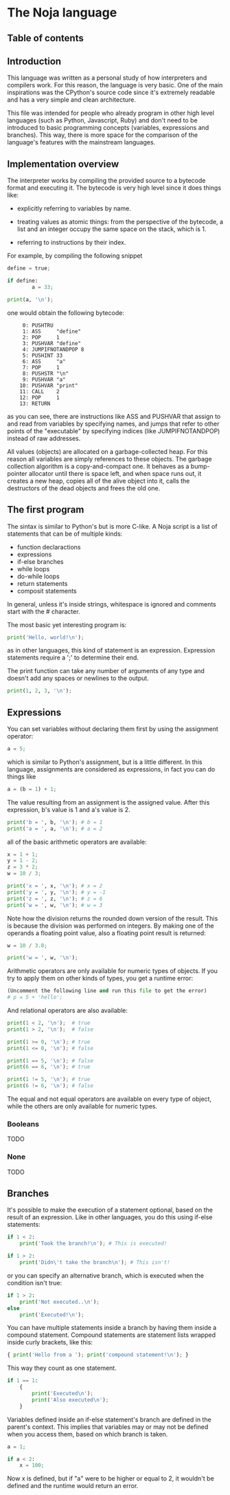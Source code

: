 
# The Noja language

## Table of contents

## Introduction

  This language was written as a personal study of how interpreters
and compilers work. For this reason, the language is very basic.
  One of the main inspirations was the CPython's source code since
it's extremely readable and has a very simple and clean architecture.

  This file was intended for people who already program in other 
high level languages (such as Python, Javascript, Ruby) and don't 
need to be introduced to basic programming concepts (variables, 
expressions and branches). This way, there is more space for the 
comparison of the language's features with the mainstream languages.

## Implementation overview

  The interpreter works by compiling the provided source to a bytecode 
format and executing it. The bytecode is very high level since it
does things like:

  - explicitly referring to variables by name.

  - treating values as atomic things: from the perspective of the 
    bytecode, a list and an integer occupy the same space on the 
    stack, which is 1.

  - referring to instructions by their index.

For example, by compiling the following snippet
```py
define = true;

if define:
        a = 33;

print(a, '\n');
```
one would obtain the following bytecode:
```
	 0: PUSHTRU 
	 1: ASS     "define" 
	 2: POP     1 
	 3: PUSHVAR "define" 
	 4: JUMPIFNOTANDPOP 8 
	 5: PUSHINT 33 
	 6: ASS     "a" 
	 7: POP     1 
	 8: PUSHSTR "\n"
	 9: PUSHVAR "a" 
	10: PUSHVAR "print" 
	11: CALL    2 
	12: POP     1 
	13: RETURN

```
as you can see, there are instructions like ASS and PUSHVAR that
assign to and read from variables by specifying names, and jumps
that refer to other points of the "executable" by specifying indices
(like JUMPIFNOTANDPOP) instead of raw addresses.

  All values (objects) are allocated on a garbage-collected heap. 
For this reason all variables are simply references to these objects.
The garbage collection algorithm is a copy-and-compact one. It 
behaves as a bump-pointer allocator until there is space left, 
and when space runs out, it creates a new heap, copies all of the 
alive object into it, calls the destructors of the dead objects 
and frees the old one.

## The first program

The sintax is similar to Python's but is more C-like. A Noja script 
is a list of statements that can be of multiple kinds:

  - function declaractions
  - expressions
  - if-else branches
  - while loops
  - do-while loops
  - return statements
  - composit statements

In general, unless it's inside strings, whitespace is ignored and 
comments start with the # character. 

The most basic yet interesting program is:
```py
print('Hello, world!\n'); 
```
as in other languages, this kind of statement is an expression.
Expression statements require a ';' to determine their end.

The print function can take any number of arguments of any type
and doesn't add any spaces or newlines to the output. 
```py
print(1, 2, 3, '\n');
```

## Expressions

You can set variables without declaring them first by using the
assignment operator:
```py
a = 5;
```
which is similar to Python's assignment, but is a little different.
In this language, assignments are considered as expressions, in fact 
you can do things like
```py
a = (b = 1) + 1;
```
The value resulting from an assignment is the assigned value.
After this expression, b's value is 1 and a's value is 2. 
```py
print('b = ', b, '\n'); # b = 1
print('a = ', a, '\n'); # a = 2
```
all of the basic arithmetic operators are available:
```py
x = 1 + 1;
y = 1 - 2;
z = 3 * 2;
w = 10 / 3;

print('x = ', x, '\n'); # x = 2
print('y = ', y, '\n'); # y = -1
print('z = ', z, '\n'); # z = 6
print('w = ', w, '\n'); # w = 3
```
Note how the division returns the rounded down version of the result.
This is because the division was performed on integers. By making one
of the operands a floating point value, also a floating point result
is returned:
```py
w = 10 / 3.0;

print('w = ', w, '\n'); 
```
Arithmetic operators are only available for numeric types of objects.
If you try to apply them on other kinds of types, you get a runtime
error:
```py
(Uncomment the following line and run this file to get the error)
# p = 5 + 'hello'; 
```
And relational operators are also available:
```py
print(1 < 2, '\n');  # true
print(1 > 2, '\n');  # false

print(1 >= 0, '\n'); # true
print(1 <= 0, '\n'); # false

print(1 == 5, '\n'); # false
print(6 == 6, '\n'); # true

print(1 != 5, '\n'); # true
print(6 != 6, '\n'); # false
```
The equal and not equal operators are available on every type of object,
while the others are only available for numeric types.

### Booleans
TODO

### None
TODO

## Branches

It's possible to make the execution of a statement optional, based on the
result of an expression. Like in other languages, you do this using if-else
statements:

```py
if 1 < 2:
	print('Took the branch!\n'); # This is executed!

if 1 > 2:
	print('Didn\'t take the branch\n'); # This isn't!
```
or you can specify an alternative branch, which is executed when the 
condition isn't true:
```py
if 1 > 2:
	print('Not executed..\n');
else
	print('Executed!\n');
```
You can have multiple statements inside a branch by having them inside a 
compound statement. Compound statements are statement lists wrapped inside
curly brackets, like this:
```py
{ print('Hello from a '); print('compound statement!\n'); }
```
This way they count as one statement.
```py
if 1 == 1:
	{
		print('Executed\n');
		print('Also executed\n');
	}
```
Variables defined inside an if-else statement's branch are defined
in the parent's context. This implies that variables may or may not
be defined when you access them, based on which branch is taken.
```py
a = 1;

if a < 2:
	x = 100;
```
Now x is defined, but if "a" were to be higher or equal to 2, it 
wouldn't be defined and the runtime would return an error.
